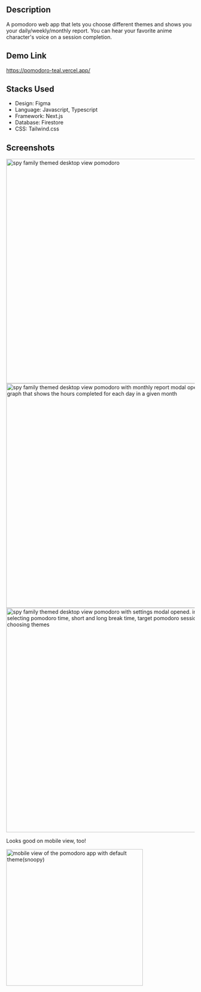 ## Description

A pomodoro web app that lets you choose different themes and shows you your daily/weekly/monthly report. You can hear your favorite anime character's voice on a session completion.

## Demo Link
https://pomodoro-teal.vercel.app/

## Stacks Used
- Design: Figma
- Language: Javascript, Typescript
- Framework: Next.js
- Database: Firestore
- CSS: Tailwind.css

## Screenshots

<img width="600" alt="spy family themed desktop view pomodoro" src="https://user-images.githubusercontent.com/60099921/179382481-b4663705-7903-4b18-9673-19740ebf8449.png">
<img width="600" alt="spy family themed desktop view pomodoro with monthly report modal opened. a bar graph that shows the hours completed for each day in a given month" src="https://user-images.githubusercontent.com/60099921/179382541-c3dde060-87d3-4ea6-af79-8f98ca40b4eb.png">
<img width="600" alt="spy family themed desktop view pomodoro with settings modal opened. input boxes for selecting pomodoro time, short and long break time, target pomodoro session, and choosing themes" src="https://user-images.githubusercontent.com/60099921/179382553-87d7731d-118d-4327-963a-4923ace94822.png">

Looks good on mobile view, too!

<img width="365" alt="mobile view of the pomodoro app with default theme(snoopy)" src="https://user-images.githubusercontent.com/60099921/179382608-9013a5a5-9053-4670-b870-58c51ce300fd.PNG">
